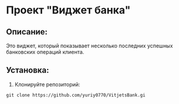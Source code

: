 
# Проект "Виджет банка"

## Описание:

Это виджет, который показывает несколько последних успешных банковских операций клиента.

## Установка:

1. Клонируйте репозиторий:
```
git clone https://github.com/yuriy0770/VitjetsBank.gi








